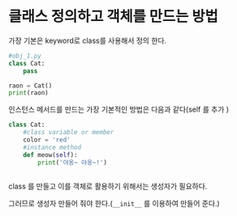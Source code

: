 # 클래스 정의하고 객체를 만드는 방법

가장 기본은 keyword로 class를 사용해서 정의 한다.

```python
#obj_1.py
class Cat:
    pass

raon = Cat()
print(raon)
```





인스턴스 메서드를 만드는 가장 기본적인 방법은 다음과 같다(self 를 추가 )

```python
class Cat:
    #class variable or member
    color = 'red'
    #instance method
    def meow(self):
        print('야옹~ 야옹~!')
        

```





class 를 만들고 이를 객체로 활용하기 위해서는  생성자가 필요하다.

그러므로 생성자 만들어 줘야 한다.(`__init__` 를 이용하여 만들어 준다.)

```python

```

